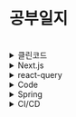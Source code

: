 # 공부일지

<br/>
<details>
<summary>클린코드</summary>
<div markdown="1">
 
* 표면적 수준에서 개선
 
</div>
</details>

<details>
<summary>Next.js</summary>
<div markdown="1">

* SSR 서버 사이드 렌더링
  * 서버에서 페이지를 렌더링하여 생성한 페이지를 클라이언트에 전송 => 
  <br> 브라우저는 페이지에서 요청한 스크립트를 다운로드하고 DOM 위에 하이드레이션함
* SSG 정적 사이트 생성
  * 빌드 과정에서 정적 페이지를 미리 렌더링해서 HTML 마크업 형태로 제공함
  * 개발 환경에서는 매요청마다 getStaticProps가 실행됨
  * revalidate : 이미 빌드가 완료된 사이트에서 주기적으로 정적인 페이지를 업데이트함 (해당 페이지만 업데이트하기 때문에 전체 페이지를 빌드할 필요가 없어짐)
* next/Link
  * 최초 실행시 해당 페이지 html을 불러옴 페이지에서 Link태그 이용시 더 이상 추가적인 html을 받아오지 않음 (자바스크립트 파일만 가져옴) ~a 태그를 이용할 땐 매번 html을 받아와야함~
    * 즉 최초 실행은 SSG로 실행되지만 페이지를 라우팅할 때는 CSR로 빠르게 이동함
  * next/link 는 특정 영역으로 들어와야 파일을 불러옴 => 불필요한 네트워크 요청을 지양함
* ISR 증분 정적 재생성
  * 어느 정도의 주기로 정적 페이지를 다시 렌더링함
* 이미지 최적화
  * 모듈 loader : 'akamai' , vercel로 배포하는 경우 loader 속성 필요 없음
* .next 폴더
  * 네트워크에 보이는 html과 자바스크립트 파일은 .next 폴더에 있음
  * cache, server, static 폴더
    * static / chunk / pages 안에는 getStaticProps-해시값의 이름의 자바스크립트 파일이 있음, 브라우저는 이것을 다운로드함
    * server / pages 안에는 html과 json이 있음
* next/image
  * 서버에서 자동으로 이미지 용량 최적화를 해줌 => webp 형식이기때문
  * quality props를 통해 얼마나 최적화 할지 정할 수 있음 기본은 75
  * placeholder="blur" 를 하면 blur 이미지가 자동으로 적용됨
  * next/image는 외부 이미지의 높이와 너비를 알 수 없음 그래서 빌드타임에 최적화 하지 못함 => 외부 링크를 사용할 때는 width와 height를 넣어야함
    * 가로 세로 크기를 모르는 외부링크를 사용시 fill 속성을 사용하고 부모 태그로 감싼뒤 position을 relative/absolute/fixed 등으로 설정하고 부모의 사이즈를 설정함
  * 사진이 납작해 보일 때는 objectFit 속성을 추가하면됨 contain 또는 cover
* next.configs
  * reactStrictMode : 디버깅을 위해 useEffect 구문을 두번 실행함 불필요 하면 false
* next-seo
  
</div>
</details>


<details>
<summary>react-query</summary>
<div markdown="1">

* suspense

</div>
</details>

<details>
<summary>Code</summary>
<div markdown="1">

* 단일 책임 원칙 (SRP)
  * 변경 지점을 하나로 모아서 변경에 쉽게 대처할 수 있는 구조

</div>
</details>

<details>
<summary>Spring</summary>
<div markdown="1">

* Transactional
  * @Transactional(propagation = Propagation.REQUIRES_NEW) : 새로운 트랜잭션을 생성하고 기존 트랜잭션이 있으면 일시 중단, 기능 완료되면 원래 트랜잭션 다시 시작
* 프록시
  * 클라이언트가 서버에 직접 요청 하는게 아니라 대리자를 통해 간접적으로 서버에 요청하는것
  * 접근 제어, 캐싱, 부가 기능 추가, 프록시 체인
* 템플릿 메서드 패턴
  * 변하는 부분(핵심 기능)과 변하지 않는 부분(추가 기능)을 분리하는 방법
* 전략 패턴
  * 변하지 않는 부분을 Context, 변하지 않는 부분을 Strategy라는 인터페이스를 만들고 위임으로 
* 템플릿 콜백 패턴
* 프록시 패턴
  * 접근 제어가 목적
* 데코레이터 패턴
* ThreadLocal
  * 해당 쓰레드만 접근할 수 있는 저장소
  * 해당 쓰레드가  쓰레드 로컬을 모두 사용하면 remove를 호출해서 저장된 값을 제거해야한다
* AOP
  * 어드바이스 : 부가 기능
    * @Before : 조인 포인트 실행 전. 작업 흐름을 변경할 수 없다
    * @AfterReturning : 메서드 실행이 정상적으로 반환될 때 실행
    * @AfterThrowing : 메서드 실행이 예외를 던져서 종료될 때 실행
    * @After : 메서드 실행이 종료되면 실행. finally
    * @Around : 메서드 실행의 주변에서 실행. 메서드 실행 전후에 실행. 가장 강력한 어드바이스. ProceedingJoinPoint 사용
  * 조인 포인트 : 어드바이스가 적용될 수 있는 위치
  * 포인트컷 : 조인 포인트 중에서 어드바이스가 적용될 위치를 선별하는 기능
  * 타겟 : 어드바이스를 받는 객체, 포인트컷으로 결정
  * 에스팩트 : 어드바이스 + 포인트컷을 모듈화 한것
  * 위빙 : 포인트컷으로 결정한 타겟의 조인 포인트에 어드바이스를 적용하는 것
  * 동일한 Aspect에서의 실행 순서 : @Around => @Before => @After => @AfterReturning => @AfterThrowing
</div>
</details>

<details>
<summary>CI/CD</summary>
<div markdown="1">
 
* GitHub Action
  * 용어
    * workflow : 하나 이상의 작업을 실행하는 프로세스
    * event : 워크플로우 실행을 트리거하는 레포지토리 내의 특정 활동
    * runner : job을 실행하는 서버 각 러너는 하나의 job 실행
    * job : 러너에서 실행되는 step의 집합
    * step : job이 실행하는 개별 명령, 이전의 step 이 실패하면 그 다음은 진행 안함
    * action : 특정 작업을 수행하는 코드 조각, 하나의 step 에서 하나의 action 만 가능
    * needs : 하나의 워크플로우에서 여러개의 잡을 정의하는 경우가 많음 (병렬)
      * 액션 잡 간에 종속성이 생기는 경우
      * 여러 잡의 실행 순서를 조절
  * 깃헙 마켓플레이스
    * 액션 저장소, 이미 있는 액션을 사용하면 편리함
  * push : action이 실행되려면 .github/workflows 디렉토리 안에 yaml로 정의된 파일이 있어야함
</div>
</details>
